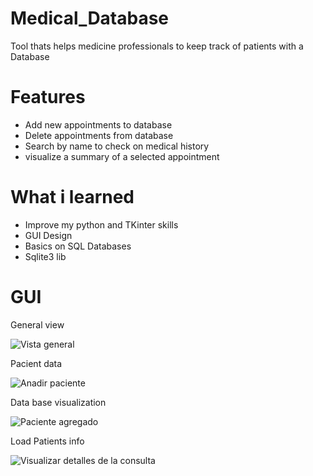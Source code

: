 # Medical_Database
Tool thats helps medicine professionals to keep track of patients with a Database

# Features
- Add new appointments to database
- Delete appointments from database
- Search by name to check on medical history
- visualize a summary of a selected appointment

# What i learned
- Improve my python and TKinter skills
- GUI Design
- Basics on SQL Databases
- Sqlite3 lib 

# GUI
General view

![Vista general](https://github.com/EduardoMGuillen/Medical_Database/assets/159742202/a69daf7a-af63-4b30-86d6-178ebbd0557a)

Pacient data

![Anadir paciente](https://github.com/EduardoMGuillen/Medical_Database/assets/159742202/4a3d34fc-f44a-4d96-813e-257ac82bb10f)

Data base visualization

![Paciente agregado](https://github.com/EduardoMGuillen/Medical_Database/assets/159742202/c16049cb-568a-493f-b9cf-21a9cd5205e7)

Load Patients info

![Visualizar detalles de la consulta](https://github.com/EduardoMGuillen/Medical_Database/assets/159742202/8c9419dc-0d28-4bce-81a1-1153addab61b)

